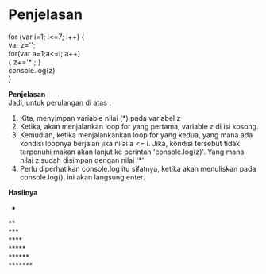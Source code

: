 # Penjelasan


for (var i=1; i<=7; i++) { <br> 
    var z=''; <br>
    for(var a=1;a<=i; a++) <br>
    { z+='*'; } <br>
    console.log(z) <br>
} <br>

<b>Penjelasan</b><br>
Jadi, untuk perulangan di atas : <br>
1. Kita, menyimpan variable nilai (*) pada variabel z <br>
2. Ketika, akan menjalankan loop for yang pertama, variable z di isi kosong. <br>
3. Kemudian, ketika menjalankankan loop for yang kedua, yang mana ada kondisi loopnya berjalan jika nilai a <= i. Jika, kondisi tersebut tidak terpenuhi makan akan lanjut ke perintah 'console.log(z)'. Yang mana nilai z sudah disimpan dengan nilai '*' <br>
4. Perlu diperhatikan console.log itu sifatnya, ketika akan menuliskan pada console.log(), ini akan langsung enter. <br>

<b>Hasilnya</b><br>
* <br>
** <br>
*** <br>
**** <br>
***** <br>
****** <br>
******* <br>
